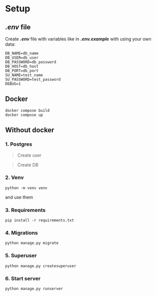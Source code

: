 # Setup 

## ***.env*** file

Create ***.env*** file with variables like in ***.env.example*** with using your own data:

```
DB_NAME=db_name
DB_USER=db_user
DB_PASSWORD=db_password
DB_HOST=db_host
DB_PORT=db_port
SU_NAME=test_name
SU_PASSWORD=test_password
DEBUG=1
```

## Docker

```shell
docker compose build
docker compose up
```

## Without docker

### 1. Postgres

>Create user

>Create DB

### 2. Venv

```shell
python -m venv venv
```

and use them

### 3. Requirements

```shell
pip install -r requirements.txt
```

### 4. Migrations

```shell
python manage.py migrate
```
### 5. Superuser

```shell
python manage.py createsuperuser
```

### 6. Start server

```shell
python manage.py runserver
```
